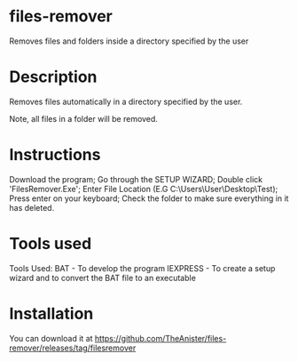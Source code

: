 # files-remover
Removes files and folders inside a directory specified by the user

# Description
Removes files automatically in a directory specified by the user.

Note, all files in a folder will be removed.

# Instructions
Download the program;
Go through the SETUP WIZARD;
Double click 'FilesRemover.Exe';
Enter File Location (E.G C:\Users\User\Desktop\Test);
Press enter on your keyboard;
Check the folder to make sure everything in it has deleted.

# Tools used
Tools Used:
BAT - To develop the program
IEXPRESS - To create a setup wizard and to convert the BAT file to an executable

# Installation
You can download it at https://github.com/TheAnister/files-remover/releases/tag/filesremover
